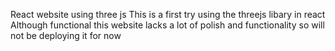React website using three js
This is a first try using the threejs libary in react
Although functional this website lacks a lot of polish and functionality so will not be deploying it for now
